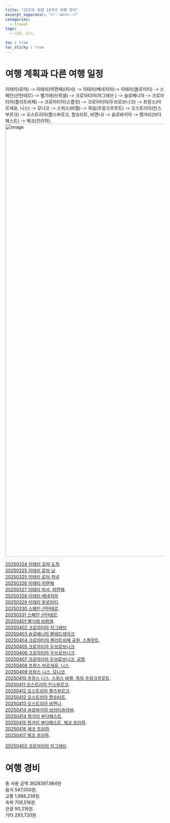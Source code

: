 ```yaml
---
title: "25간의 유럽 13개국 여행 정리"
excerpt_separator: "<!--more-->"
categories:
  - travel
tags:
  - 나라, 도시, 

toc : true
toc_sticky : true
---
```


# 여행 계획과 다른 여행 일정
이태리(로마) -> 이태리(피렌체)(피사) -> 이태리(베네치아)-> 이태리(돌로미티) -> 스페인(산탄테르) -> 벨기에(브뤼셀) -> 크로아티아(자그레브 ) -> 슬로베니아 -> 크로아티아(플리트비체) -> 크로아티아(스플릿) -> 크로아티아(두브로브니크) -> 프랑스(마르세유, 니스) -> 모나코 -> 스위스(바젤) -> 독일(프랑크프루트) -> 오스트리아(인스부르크) -> 오스트리아(짤스부르크, 할슈타트, 비엔나) -> 슬로바키아 -> 헝거리(브다페스트) -> 체코(프라하).   
<img width="1366" alt="image" src="https://github.com/user-attachments/assets/de10d6bb-8888-4118-aa4f-05f279c92d44" />

[20250324 이태리 로마 도착](https://younlea.github.io/travel/roma_1st/).   
[20250325 이태리 로마 낮](https://younlea.github.io/travel/roma_2nd_day/).    
[20250325 이태리 로마 저녁](https://younlea.github.io/travel/roma_2nd_night/)    
[20250326 이태리 피렌체](https://younlea.github.io/travel/firenze/)    
[20250327 이태리 피사, 피렌체](https://younlea.github.io/travel/pisa/).    
[20250328 이태리 베네치아](https://younlea.github.io/travel/venezia/)    
[20250329 이태리 밑로미티](https://younlea.github.io/travel/dolomite/).  
[20250330 스페인 산탄테르](https://younlea.github.io/travel/santander/).  
[20250331 스페인 산탄테르](https://younlea.github.io/travel/santander/).    
[20250401 벨기에 브뤼셀](https://younlea.github.io/travel/belgie-bruxelles_1st/).  
[20250402 크로아티아 자그레브](https://younlea.github.io/travel/zagreb/).   
[20250403 슬로베니아 블레드레이크](https://younlea.github.io/travel/slovenia-rest/).  
[20250404 크로아티아 플리트비체 공원, 스플릿트](https://younlea.github.io/travel/plitvicka-national-park/).   
[20250405 크로아티아 두브로브니크](https://younlea.github.io/travel/dubrovnik/).    
[20250406 크로아티아 두브로브니크](https://younlea.github.io/travel/cablecar/).    
[20250407 크로아티아 두브로브니크, 공항](https://younlea.github.io/travel/old-town-2nd/).    
[20250408 프랑스 마르세유, 니스](https://younlea.github.io/travel/marseille-nice/).    
[20250409 프랑스 니스, 모나코](https://younlea.github.io/travel/monaco/).   
[20250410 프랑스 니스, 스위스 바젤, 독일 프랑크프루트](https://younlea.github.io/travel/nice-basel-ff-inssb/).   
[20250411 오스트리아 인스부르크](https://younlea.github.io/travel/innsbruck/).   
[20250412 오스트리아 짤즈부르크](https://younlea.github.io/travel/salzburg/).   
[20250412 오스트리아 할슈타트](https://younlea.github.io/travel/halllstatter/).   
[20250413 오스트리아 비엔나](https://younlea.github.io/travel/wien/).   
[20250414 슬로바키아 브라티슬라바](https://younlea.github.io/travel/bratislava/).   
[20250414 헝거리 부다페스트](https://younlea.github.io/travel/budapest/).   
[20250415 헝거리 부다페스트, 체코 프라하](https://younlea.github.io/travel/buda-praha/).   
[20250416 체코 프라하](https://younlea.github.io/travel/praha/).   
[20250417 체코 프라하](https://younlea.github.io/travel/praha/).   









[20250402 크로아티아 자그레브]().  







# 여행 경비  
총 사용 금액	3628397.984원   
음식	  547,000원.  
교통	1,988,238원.  
숙박	  708,516원.   
관광	   90,216원.   
기타	  293,720원.   

